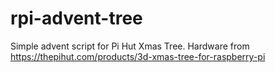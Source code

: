 # rpi-advent-tree
Simple advent script for Pi Hut Xmas Tree. Hardware from https://thepihut.com/products/3d-xmas-tree-for-raspberry-pi
